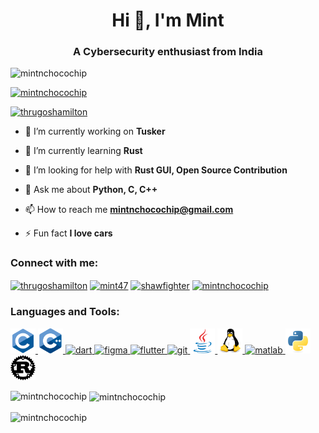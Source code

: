 <h1 align="center">Hi 👋, I'm Mint</h1>
<h3 align="center">A Cybersecurity enthusiast from India</h3>

<p align="left"> <img src="https://komarev.com/ghpvc/?username=mintnchocochip&label=Profile%20views&color=0e75b6&style=flat" alt="mintnchocochip" /> </p>

<p align="left"> <a href="https://github.com/ryo-ma/github-profile-trophy"><img src="https://github-profile-trophy.vercel.app/?username=mintnchocochip" alt="mintnchocochip" /></a> </p>

<p align="left"> <a href="https://twitter.com/thrugoshamilton" target="blank"><img src="https://img.shields.io/twitter/follow/thrugoshamilton?logo=twitter&style=for-the-badge" alt="thrugoshamilton" /></a> </p>

- 🔭 I’m currently working on **Tusker**

- 🌱 I’m currently learning **Rust**

- 🤝 I’m looking for help with **Rust GUI, Open Source Contribution**

- 💬 Ask me about **Python, C, C++**

- 📫 How to reach me **mintnchocochip@gmail.com**

- ⚡ Fun fact **I love cars**

<h3 align="left">Connect with me:</h3>
<p align="left">
<a href="https://twitter.com/thrugoshamilton" target="blank"><img align="center" src="https://raw.githubusercontent.com/rahuldkjain/github-profile-readme-generator/master/src/images/icons/Social/twitter.svg" alt="thrugoshamilton" height="30" width="40" /></a>
<a href="https://linkedin.com/in/mint47" target="blank"><img align="center" src="https://raw.githubusercontent.com/rahuldkjain/github-profile-readme-generator/master/src/images/icons/Social/linked-in-alt.svg" alt="mint47" height="30" width="40" /></a>
<a href="https://www.hackerrank.com/shawfighter" target="blank"><img align="center" src="https://raw.githubusercontent.com/rahuldkjain/github-profile-readme-generator/master/src/images/icons/Social/hackerrank.svg" alt="shawfighter" height="30" width="40" /></a>
<a href="https://www.leetcode.com/mintnchocochip" target="blank"><img align="center" src="https://raw.githubusercontent.com/rahuldkjain/github-profile-readme-generator/master/src/images/icons/Social/leet-code.svg" alt="mintnchocochip" height="30" width="40" /></a>
</p>

<h3 align="left">Languages and Tools:</h3>
<p align="left"> <a href="https://www.cprogramming.com/" target="_blank" rel="noreferrer"> <img src="https://raw.githubusercontent.com/devicons/devicon/master/icons/c/c-original.svg" alt="c" width="40" height="40"/> </a> <a href="https://www.w3schools.com/cpp/" target="_blank" rel="noreferrer"> <img src="https://raw.githubusercontent.com/devicons/devicon/master/icons/cplusplus/cplusplus-original.svg" alt="cplusplus" width="40" height="40"/> </a> <a href="https://dart.dev" target="_blank" rel="noreferrer"> <img src="https://www.vectorlogo.zone/logos/dartlang/dartlang-icon.svg" alt="dart" width="40" height="40"/> </a> <a href="https://www.figma.com/" target="_blank" rel="noreferrer"> <img src="https://www.vectorlogo.zone/logos/figma/figma-icon.svg" alt="figma" width="40" height="40"/> </a> <a href="https://flutter.dev" target="_blank" rel="noreferrer"> <img src="https://www.vectorlogo.zone/logos/flutterio/flutterio-icon.svg" alt="flutter" width="40" height="40"/> </a> <a href="https://git-scm.com/" target="_blank" rel="noreferrer"> <img src="https://www.vectorlogo.zone/logos/git-scm/git-scm-icon.svg" alt="git" width="40" height="40"/> </a> <a href="https://www.java.com" target="_blank" rel="noreferrer"> <img src="https://raw.githubusercontent.com/devicons/devicon/master/icons/java/java-original.svg" alt="java" width="40" height="40"/> </a> <a href="https://www.linux.org/" target="_blank" rel="noreferrer"> <img src="https://raw.githubusercontent.com/devicons/devicon/master/icons/linux/linux-original.svg" alt="linux" width="40" height="40"/> </a> <a href="https://www.mathworks.com/" target="_blank" rel="noreferrer"> <img src="https://upload.wikimedia.org/wikipedia/commons/2/21/Matlab_Logo.png" alt="matlab" width="40" height="40"/> </a> <a href="https://www.python.org" target="_blank" rel="noreferrer"> <img src="https://raw.githubusercontent.com/devicons/devicon/master/icons/python/python-original.svg" alt="python" width="40" height="40"/> </a> <a href="https://www.rust-lang.org" target="_blank" rel="noreferrer"> <img src="https://raw.githubusercontent.com/devicons/devicon/master/icons/rust/rust-plain.svg" alt="rust" width="40" height="40"/> </a> </p>

<p><img align="left" src="https://github-readme-stats.vercel.app/api/top-langs?username=mintnchocochip&show_icons=true&locale=en&layout=compact" alt="mintnchocochip" /></p>

<p>&nbsp;<img align="center" src="https://github-readme-stats.vercel.app/api?username=mintnchocochip&show_icons=true&locale=en" alt="mintnchocochip" /></p>

<p><img align="center" src="https://github-readme-streak-stats.herokuapp.com/?user=mintnchocochip&" alt="mintnchocochip" /></p>
